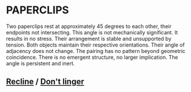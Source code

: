 # PAPERCLIPS

Two paperclips rest at approximately 45 degrees to each other, their endpoints not intersecting. This angle is not mechanically significant. It results in no stress. Their arrangement is stable and unsupported by tension. Both objects maintain their respective orientations. Their angle of adjacency does not change. The pairing has no pattern beyond geometric coincidence. There is no emergent structure, no larger implication. The angle is persistent and inert.

## [Recline](page-b72f454f18f0174c) / [Don't linger](page-28d6ebab5604b38a)
